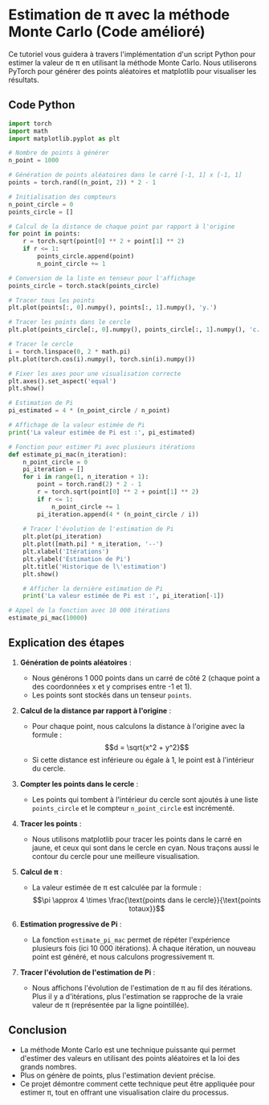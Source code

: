 # Estimation de π avec la méthode Monte Carlo (Code amélioré)

Ce tutoriel vous guidera à travers l'implémentation d'un script Python pour estimer la valeur de π en utilisant la méthode Monte Carlo. Nous utiliserons PyTorch pour générer des points aléatoires et matplotlib pour visualiser les résultats.

## Code Python

```python
import torch
import math
import matplotlib.pyplot as plt

# Nombre de points à générer
n_point = 1000

# Génération de points aléatoires dans le carré [-1, 1] x [-1, 1]
points = torch.rand((n_point, 2)) * 2 - 1

# Initialisation des compteurs
n_point_circle = 0
points_circle = []

# Calcul de la distance de chaque point par rapport à l'origine
for point in points:
    r = torch.sqrt(point[0] ** 2 + point[1] ** 2)
    if r <= 1:
        points_circle.append(point)
        n_point_circle += 1

# Conversion de la liste en tenseur pour l'affichage
points_circle = torch.stack(points_circle)

# Tracer tous les points
plt.plot(points[:, 0].numpy(), points[:, 1].numpy(), 'y.')

# Tracer les points dans le cercle
plt.plot(points_circle[:, 0].numpy(), points_circle[:, 1].numpy(), 'c.')

# Tracer le cercle
i = torch.linspace(0, 2 * math.pi)
plt.plot(torch.cos(i).numpy(), torch.sin(i).numpy())

# Fixer les axes pour une visualisation correcte
plt.axes().set_aspect('equal')
plt.show()

# Estimation de Pi
pi_estimated = 4 * (n_point_circle / n_point)

# Affichage de la valeur estimée de Pi
print('La valeur estimée de Pi est :', pi_estimated)

# Fonction pour estimer Pi avec plusieurs itérations
def estimate_pi_mac(n_iteration):
    n_point_circle = 0
    pi_iteration = []
    for i in range(1, n_iteration + 1):
        point = torch.rand(2) * 2 - 1
        r = torch.sqrt(point[0] ** 2 + point[1] ** 2)
        if r <= 1:
            n_point_circle += 1
        pi_iteration.append(4 * (n_point_circle / i))
    
    # Tracer l'évolution de l'estimation de Pi
    plt.plot(pi_iteration)
    plt.plot([math.pi] * n_iteration, '--')
    plt.xlabel('Itérations')
    plt.ylabel('Estimation de Pi')
    plt.title('Historique de l\'estimation')
    plt.show()

    # Afficher la dernière estimation de Pi
    print('La valeur estimée de Pi est :', pi_iteration[-1])

# Appel de la fonction avec 10 000 itérations
estimate_pi_mac(10000)
```

## Explication des étapes

1. **Génération de points aléatoires** : 
   - Nous générons 1 000 points dans un carré de côté 2 (chaque point a des coordonnées x et y comprises entre -1 et 1).
   - Les points sont stockés dans un tenseur `points`.

2. **Calcul de la distance par rapport à l'origine** :
   - Pour chaque point, nous calculons la distance à l'origine avec la formule : $$d = \sqrt{x^2 + y^2}$$
   - Si cette distance est inférieure ou égale à 1, le point est à l'intérieur du cercle.

3. **Compter les points dans le cercle** :
   - Les points qui tombent à l'intérieur du cercle sont ajoutés à une liste `points_circle` et le compteur `n_point_circle` est incrémenté.

4. **Tracer les points** :
   - Nous utilisons matplotlib pour tracer les points dans le carré en jaune, et ceux qui sont dans le cercle en cyan. Nous traçons aussi le contour du cercle pour une meilleure visualisation.

5. **Calcul de π** :
   - La valeur estimée de π est calculée par la formule : $$\pi \approx 4 \times \frac{\text{points dans le cercle}}{\text{points totaux}}$$

6. **Estimation progressive de Pi** :
   - La fonction `estimate_pi_mac` permet de répéter l'expérience plusieurs fois (ici 10 000 itérations). À chaque itération, un nouveau point est généré, et nous calculons progressivement π.

7. **Tracer l'évolution de l'estimation de Pi** :
   - Nous affichons l'évolution de l'estimation de π au fil des itérations. Plus il y a d'itérations, plus l'estimation se rapproche de la vraie valeur de π (représentée par la ligne pointillée).

## Conclusion

- La méthode Monte Carlo est une technique puissante qui permet d'estimer des valeurs en utilisant des points aléatoires et la loi des grands nombres. 
- Plus on génère de points, plus l'estimation devient précise. 
- Ce projet démontre comment cette technique peut être appliquée pour estimer π, tout en offrant une visualisation claire du processus.
